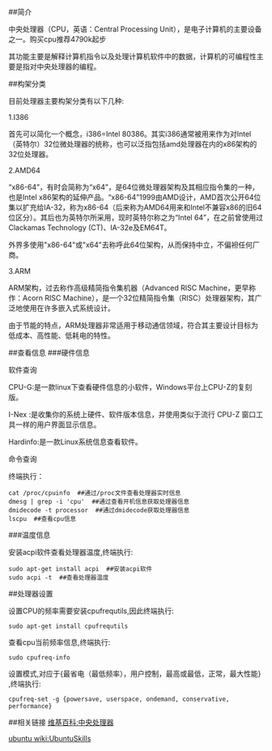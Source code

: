 ##简介

中央处理器（CPU，英语：Central Processing Unit），是电子计算机的主要设备之一。购买cpu推荐4790k起步

其功能主要是解释计算机指令以及处理计算机软件中的数据，计算机的可编程性主要是指对中央处理器的编程。

##构架分类

目前处理器主要构架分类有以下几种:

1.I386

首先可以简化一个概念，i386=Intel 80386。其实i386通常被用来作为对Intel（英特尔）32位微处理器的统称，也可以泛指包括amd处理器在内的x86架构的32位处理器。

2.AMD64

“x86-64”，有时会简称为“x64”，是64位微处理器架构及其相应指令集的一种，也是Intel x86架构的延伸产品。“x86-64”1999由AMD设计，AMD首次公开64位集以扩充给IA-32，称为x86-64（后来称为AMD64用来和Intel不兼容x86的旧64位区分）。其后也为英特尔所采用，现时英特尔称之为“Intel 64”，在之前曾使用过Clackamas Technology (CT)、IA-32e及EM64T。

外界多使用"x86-64"或"x64"去称呼此64位架构，从而保持中立，不偏袒任何厂商。

3.ARM

ARM架构，过去称作高级精简指令集机器（Advanced RISC Machine，更早称作：Acorn RISC Machine），是一个32位精简指令集（RISC）处理器架构，其广泛地使用在许多嵌入式系统设计。

由于节能的特点，ARM处理器非常适用于移动通信领域，符合其主要设计目标为低成本、高性能、低耗电的特性。

##查看信息
###硬件信息

软件查询

CPU-G:是一款linux下查看硬件信息的小软件，Windows平台上CPU-Z的复刻版。

I-Nex :是收集你的系统上硬件、软件版本信息，并使用类似于流行 CPU-Z 窗口工具一样的用户界面显示信息。

Hardinfo:是一款Linux系统信息查看软件。

命令查询

终端执行：

    cat /proc/cpuinfo  ##通过/proc文件查看处理器实时信息
    dmesg | grep -i 'cpu'  ##通过查看开机信息获取处理器信息
    dmidecode -t processor  ##通过dmidecode获取处理器信息
    lscpu  ##查看cpu信息

###温度信息

安装acpi软件查看处理器温度,终端执行:

    sudo apt-get install acpi  ##安装acpi软件
    sudo acpi -t  ##查看处理器温度

##处理器设置

设置CPU的频率需要安装cpufrequtils,因此终端执行:

    sudo apt-get install cpufrequtils

查看cpu当前频率信息,终端执行:

    sudo cpufreq-info 

设置模式,对应于{最省电（最低频率），用户控制，最高或最低，正常，最大性能} ,终端执行:

    cpufreq-set -g {powersave, userspace, ondemand, conservative, performance}

##相关链接
[维基百科:中央处理器](http://en.wikipedia.org/wiki/Central_processing_unit)

[ubuntu wiki:UbuntuSkills](http://wiki.ubuntu.org.cn/UbuntuSkills#.E8.AE.BE.E7.BD.AECPU.E7.9A.84.E9.A2.91.E7.8E.87)